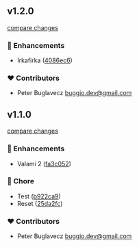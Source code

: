 
## v1.2.0

[compare changes](https://github.com/buglavecz/nuxt3-bootstrap4-starter-template/compare/v1.1.0...v1.2.0)

### 🚀 Enhancements

- Irkafirka ([4086ec6](https://github.com/buglavecz/nuxt3-bootstrap4-starter-template/commit/4086ec6))

### ❤️ Contributors

- Peter Buglavecz <buggio.dev@gmail.com>

## v1.1.0

[compare changes](https://github.com/buglavecz/nuxt3-bootstrap4-starter-template/compare/v0.2.1...v1.1.0)

### 🚀 Enhancements

- Valami 2 ([fa3c052](https://github.com/buglavecz/nuxt3-bootstrap4-starter-template/commit/fa3c052))

### 🏡 Chore

- Test ([b922ca9](https://github.com/buglavecz/nuxt3-bootstrap4-starter-template/commit/b922ca9))
- Reset ([25da2fc](https://github.com/buglavecz/nuxt3-bootstrap4-starter-template/commit/25da2fc))

### ❤️ Contributors

- Peter Buglavecz <buggio.dev@gmail.com>

